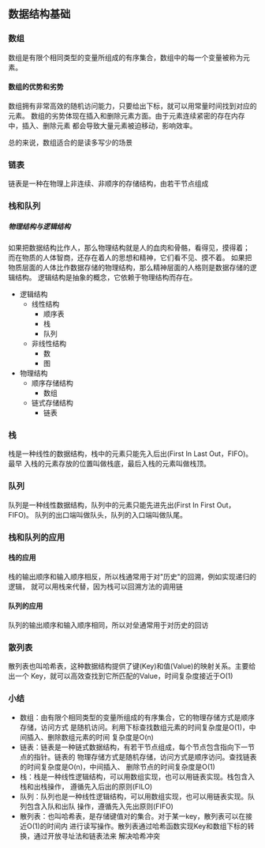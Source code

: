 ## 数据结构基础

### 数组
数组是有限个相同类型的变量所组成的有序集合，数组中的每一个变量被称为元素。

#### 数组的优势和劣势
数组拥有非常高效的随机访问能力，只要给出下标，就可以用常量时间找到对应的元素。
数组的劣势体现在插入和删除元素方面。由于元素连续紧密的存在内存中，插入、删除元素
都会导致大量元素被迫移动，影响效率。
  
总的来说，数组适合的是读多写少的场景

### 链表
链表是一种在物理上非连续、非顺序的存储结构，由若干节点组成

### 栈和队列
##### 物理结构与逻辑结构
如果把数据结构比作人，那么物理结构就是人的血肉和骨骼，看得见，摸得着；
而在物质的人体智商，还存在着人的思想和精神，它们看不见、摸不着。
如果把物质层面的人体比作数据存储的物理结构，那么精神层面的人格则是数据存储的逻辑结构。
逻辑结构是抽象的概念，它依赖于物理结构而存在。
  
- 逻辑结构
    - 线性结构
        - 顺序表
        - 栈
        - 队列
    - 非线性结构
        - 数
        - 图
- 物理结构
    - 顺序存储结构
        - 数组
    - 链式存储结构
        - 链表
        
        
### 栈
栈是一种线性的数据结构，栈中的元素只能先入后出(First In Last Out，FIFO)。最早
入栈的元素存放的位置叫做栈底，最后入栈的元素叫做栈顶。

### 队列
队列是一种线性数据结构，队列中的元素只能先进先出(First In First Out，FIFO)。
队列的出口端叫做队头，队列的入口端叫做队尾。


### 栈和队列的应用
#### 栈的应用
栈的输出顺序和输入顺序相反，所以栈通常用于对"历史"的回溯，例如实现递归的逻辑，
就可以用栈来代替，因为栈可以回溯方法的调用链
#### 队列的应用
队列的输出顺序和输入顺序相同，所以对垒通常用于对历史的回访

### 散列表
散列表也叫哈希表，这种数据结构提供了键(Key)和值(Value)的映射关系。主要给出一个
Key，就可以高效查找到它所匹配的Value，时间复杂度接近于O(1)

### 小结
- 数组：由有限个相同类型的变量所组成的有序集合，它的物理存储方式是顺序存储，访问方式
  是随机访问。利用下标查找数组元素的时间复杂度是O(1)，中间插入、删除数组元素的时间
  复杂度是O(n)
- 链表：链表是一种链式数据结构，有若干节点组成，每个节点包含指向下一节点的指针。链表的
  物理存储方式是随机存储，访问方式是顺序访问。查找链表的时间复杂度是O(n)，中间插入、
  删除节点的时间复杂度是O(1)
- 栈：栈是一种线性逻辑结构，可以用数组实现，也可以用链表实现。栈包含入栈和出栈操作，
  遵循先入后出的原则(FILO)
- 队列：队列也是一种线性逻辑结构，可以用数组实现，也可以用链表实现。队列包含入队和出队
  操作，遵循先入先出原则(FIFO)
- 散列表：也叫哈希表，是存储键值对的集合。对于某一key，散列表可以在接近O(1)的时间内
  进行读写操作。散列表通过哈希函数实现Key和数组下标的转换，通过开放寻址法和链表法来
  解决哈希冲突
  
  